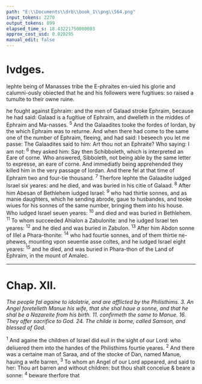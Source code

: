 ```yaml
---
path: "E:\\Documents\\drb\\book_1\\png\\564.png"
input_tokens: 2270
output_tokens: 899
elapsed_time_s: 18.43221750000003
approx_cost_usd: 0.020295
manual_edit: false
---
```

# Ivdges.

<aside>Iephte being of Manasses tribe the E-phraites en-uied his glorie and calumni-ously obiected that he and his followers were fugitiues: so raised a tumulte to their owne ruine.</aside>

he fought against Ephraim: and the men of Galaad stroke Ephraim, because he had said: Galaad is a fugitiue of Ephraim, and dwelleth in the middes of Ephraim and Ma-nasses. <sup>5</sup> And the Galaadites tooke the fordes of Iordan, by the which Ephraim was to returne. And when there had come to the same one of the number of Ephraim, fleeing, and had said: I beseech you let me passe: The Galaadites said to him: Art thou not an Ephraite? Who saying: I am not: <sup>6</sup> they asked him: Say then Schibboleth, which is interpreted an Eare of corne. Who answered, Sibboleth, not being able by the same letter to expresse, an eare of corne. And immediatly being apprehended they killed him in the very passage of Iordan. And there fel at that time of Ephraim two and four-tie thousand. <sup>7</sup> Therfore Iephte the Galaadite iudged Israel six yeares: and he died, and was buried in his citie of Galaad. <sup>8</sup> After him Abesan of Bethlehem iudged Israel: <sup>9</sup> who had thirtie sonnes, and as manie daughters, which he sending abrode, gaue to husbandes, and tooke wiues for his sonnes of the same number, bringing them into his house. Who iudged Israel seuen yeares: <sup>10</sup> and died and was buried in Bethlehem. <sup>11</sup> To whom succeeded Ahialon a Zabulonite: and he iudged Israel ten yeares: <sup>12</sup> and he died and was buried in Zabulon. <sup>13</sup> After him Abdon sonne of Illel a Phara-thonite: <sup>14</sup> who had fourtie sonnes, and of them thirtie ne-phewes, mounting vpon seuentie asse coltes, and he iudged Israel eight yeares: <sup>15</sup> and he died, and was buried in Phara-thon of the Land of Ephraim, in the mount of Amalec.

<hr>

# Chap. XII.

*The people fal againe to idolatrie, and are afflicted by the Philisthims. 3. An Angel foretelleth Manue his wife, that she shal haue a sonne, and that he shal be a Nazareite from his birth. 11. confirmeth the same to Manue. 16. They offer sacrifice to God. 24. The childe is borne, called Samson, and blessed of God.*

<sup>1</sup> And againe the children of Israel did euil in the sight of our Lord: who deliuered them into the handes of the Philisthims fourtie yeares. <sup>2</sup> And there was a certaine man of Saraa, and of the stocke of Dan, named Manue, hauing a wife barren, <sup>3</sup> To whom an Angel of our Lord appeared, and said to her: Thou art barren and without children: but thou shalt conceiue & beare a sonne: <sup>4</sup> beware therfore that